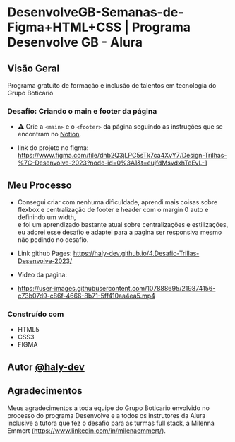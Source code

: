 # DesenvolveGB-Semanas-de-Figma+HTML+CSS | Programa Desenvolve GB - Alura 

## Visão Geral

Programa gratuito de formação e inclusão de talentos em tecnologia do Grupo Boticário

### Desafio: Criando o main e footer da página

- ⚠️ Crie a `<main>` e o `<footer>` da página seguindo as instruções que se encontram no [Notion](https://milenaemmert.notion.site/Desafio-Criando-o-Footer-da-p-gina-a87c70459fb942aba9b62cc952a17128).

- link do projeto no figma: https://www.figma.com/file/dnb2Q3jLPC5sTk7ca4XvY7/Design-Trilhas-%7C-Desenvolve-2023?node-id=0%3A1&t=eujfdMsvdxhTeEvL-1

## Meu Processo

- Consegui criar com nenhuma dificuldade, aprendi mais coisas sobre flexbox e centralização de footer e header com o margin 0 auto e definindo um width, <br>
e foi um aprendizado bastante atual sobre centralizações e estilizações, eu adorei esse desafio e adaptei para a pagina ser responsiva mesmo não pedindo no desafio.

- Link github Pages: https://haly-dev.github.io/4.Desafio-Trillas-Desenvolve-2023/

- Video da pagina: 

- https://user-images.githubusercontent.com/107888695/219874156-c73b07d9-c86f-4666-8b71-5ff410aa4ea5.mp4

### Construído com

- HTML5
- CSS3
- FIGMA

## Autor [@haly-dev](https://www.linkedin.com/in/halysson-franca/)

## Agradecimentos

Meus agradecimentos a toda equipe do Grupo Boticario envolvido no processo do programa Desenvolve e a todos os instrutores da Alura inclusive a tutora que fez o desafio para as turmas full stack, a Milenna Emmert (https://www.linkedin.com/in/milenaemmert/).
